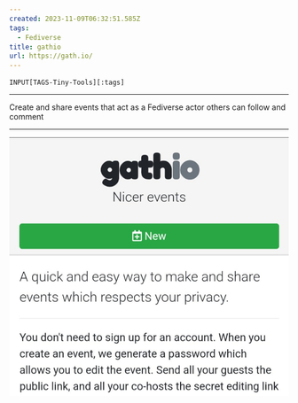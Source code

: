 ```yaml
---
created: 2023-11-09T06:32:51.585Z
tags: 
  - Fediverse
title: gathio
url: https://gath.io/
---
```

```meta-bind
INPUT[TAGS-Tiny-Tools][:tags]
```

___
Create and share events that act as a Fediverse actor others can follow and comment
___

![](_attachments/gathio.jpg)
